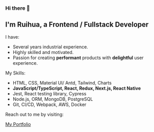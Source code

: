 ### Hi there 👋

## I'm Ruihua, a Frontend / Fullstack Developer


I have:
- Several years industrial experience.
- Highly skilled and motivated. 
- Passion for creating **performant** products with **delightful** user experience.

My Skills:
- HTML, CSS, Material UI/ Antd, Tailwind, Charts
- **JavaScript/TypeScript, React, Redux, Next.js, React Native**
- Jest, React testing library, Cypress
- Node.js, ORM, MongoDB, PostgreSQL
- Git, CI/CD, Webpack, AWS, Docker

Reach out to me by visiting:

[My Portfolio](https://have-fun.vercel.app/portfolio)




<!--
**ruihuaniu/ruihuaniu** is a ✨ _special_ ✨ repository because its `README.md` (this file) appears on your GitHub profile.

Here are some ideas to get you started:

- 🔭 I’m currently working on ...
- 🌱 I’m currently learning ...
- 👯 I’m looking to collaborate on ...
- 🤔 I’m looking for help with ...
- 💬 Ask me about ...
- 📫 How to reach me: ...
- 😄 Pronouns: ...
- ⚡ Fun fact: ...
-->
